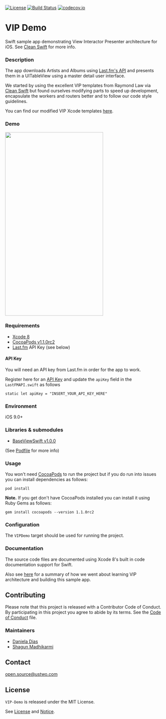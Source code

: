 [![License](https://img.shields.io/badge/license-MIT-green.svg?style=flat)](https://github.com/ustwo/vip-demo-swift/blob/master/LICENSE)
[![Build Status](https://travis-ci.org/ustwo/vip-demo-swift.svg?branch=master)](https://travis-ci.org/ustwo/vip-demo-swift)
[![codecov.io](https://codecov.io/github/ustwo/vip-demo-swift/coverage.svg?branch=master)](https://codecov.io/github/ustwo/vip-demo-swift?branch=master)


# VIP Demo
Swift sample app demonstrating View Interactor Presenter architecture for iOS. See [Clean Swift](http://clean-swift.com/clean-swift-ios-architecture/) for more info.

### Description

The app downloads Artists and Albums using [Last.fm's API](http://www.Last.fm/api) and presents them in a UITableView using a master detail user interface.

We started by using the excellent VIP templates from Raymond Law via [Clean Swift](http://clean-swift.com/clean-swift-ios-architecture/) but found ourselves modifying parts to speed up development, encapsulate the workers and routers better and to follow our code style guidelines.

You can find our modified VIP Xcode templates [here](https://github.com/ustwo/vip-templates).

### Demo

<image src="documentation/demo/demo1.gif" width=316 height=590/>

### Requirements

* [Xcode 8](http://adcdownload.apple.com/Developer_Tools/Xcode_8/Xcode_8.zip)
* [CocoaPods v1.1.0rc2](https://github.com/CocoaPods/CocoaPods/releases/tag/1.1.0.rc.2)
* [Last.fm](http://www.Last.fm/api) API Key (see below)

#### API Key

You will need an API key from Last.fm in order for the app to work.

Register here for an [API Key](http://www.Last.fm/api) and update the `apiKey` field in the `LastFMAPI.swift` as follows

	static let apiKey = "INSERT_YOUR_API_KEY_HERE"


### Environment

iOS 9.0+

### Libraries & submodules

* [BaseViewSwift v1.0.0](https://github.com/ustwo/baseview-swift)

(See [Podfile](https://github.com/ustwo/vip-demo-swift/blob/master/Podfile) for more info)

### Usage

You won't need [CocoaPods](https://cocoapods.org) to run the project but if you do run into issues you can install dependencies as follows:

    pod install

**Note.** If you get don't have CocoaPods installed you can install it using Ruby Gems as follows:

	gem install cocoapods --version 1.1.0rc2


### Configuration

The `VIPDemo` target should be used for running the project.


### Documentation

The source code files are documented using Xcode 8's built in code documentation support for Swift.

Also see [here](documentation/DIARY.md) for a summary of how we went about learning VIP architecture and building this sample app.

## Contributing

Please note that this project is released with a Contributor Code of Conduct. By participating in this project you agree to abide by its terms. See the [Code of Conduct](CODE_OF_CONDUCT.md) file.

### Maintainers

* [Daniela Dias](mailto:daniela@ustwo.com)
* [Shagun Madhikarmi](mailto:shagun@ustwo.com)

## Contact

[open.source@ustwo.com](mailto:open.source@ustwo.com)

## License

`VIP-Demo` is released under the MIT License.

See [License](LICENSE) and [Notice](NOTICE).
